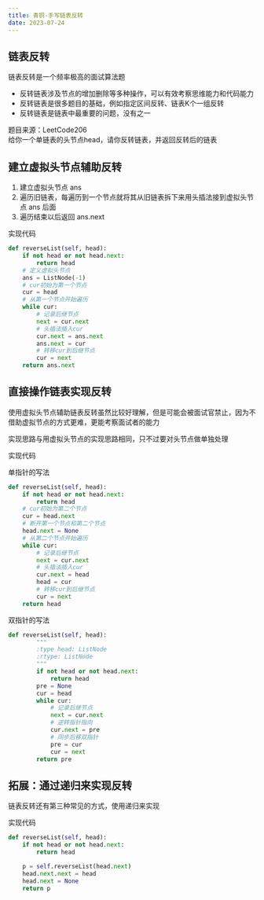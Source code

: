 ```yaml
---
title: 青铜-手写链表反转
date: 2023-07-24
---
```


## 链表反转

链表反转是一个频率极高的面试算法题

- 反转链表涉及节点的增加删除等多种操作，可以有效考察思维能力和代码能力
- 反转链表是很多题目的基础，例如指定区间反转、链表K个一组反转
- 反转链表是链表中最重要的问题，没有之一

题目来源：LeetCode206  
给你一个单链表的头节点head，请你反转链表，并返回反转后的链表

## 建立虚拟头节点辅助反转

1. 建立虚拟头节点 ans
3. 遍历旧链表，每遍历到一个节点就将其从旧链表拆下来用头插法接到虚拟头节点 ans 后面
4. 遍历结束以后返回 ans.next

实现代码

```python
def reverseList(self, head):
    if not head or not head.next:
        return head
    # 定义虚拟头节点
    ans = ListNode(-1)
    # cur初始为第一个节点
    cur = head
    # 从第一个节点开始遍历
    while cur:
        # 记录后继节点
        next = cur.next
        # 头插法插入cur
        cur.next = ans.next
        ans.next = cur
        # 转移cur到后继节点
        cur = next
    return ans.next
```

## 直接操作链表实现反转

使用虚拟头节点辅助链表反转虽然比较好理解，但是可能会被面试官禁止，因为不借助虚拟节点的方式更难，更能考察面试者的能力

实现思路与用虚拟头节点的实现思路相同，只不过要对头节点做单独处理

实现代码

单指针的写法

```python
def reverseList(self, head):
    if not head or not head.next:
        return head
    # cur初始为第二个节点
    cur = head.next
    # 断开第一个节点和第二个节点
    head.next = None
    # 从第二个节点开始遍历
    while cur:
        # 记录后继节点
        next = cur.next
        # 头插法插入cur
        cur.next = head
        head = cur
        # 转移cur到后继节点
        cur = next
    return head
```

双指针的写法

```python
def reverseList(self, head):
        """
        :type head: ListNode
        :rtype: ListNode
        """
        if not head or not head.next:
            return head
        pre = None
        cur = head
        while cur:
            # 记录后继节点
            next = cur.next
            # 逆转指针指向
            cur.next = pre
            # 同步后移双指针
            pre = cur
            cur = next
        return pre
```

## 拓展：通过递归来实现反转

链表反转还有第三种常见的方式，使用递归来实现

实现代码

```python
def reverseList(self, head):
    if not head or not head.next:
        return head

    p = self.reverseList(head.next)
    head.next.next = head
    head.next = None
    return p
```